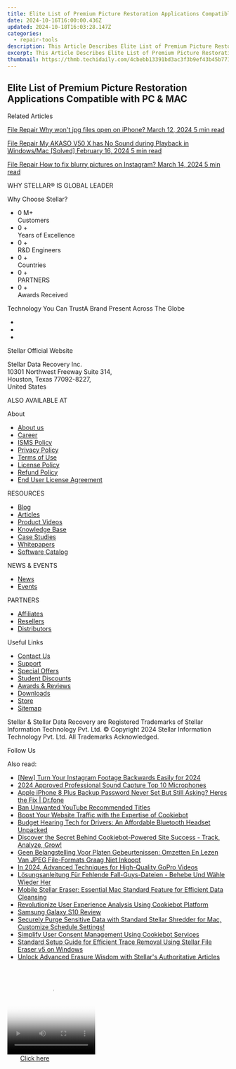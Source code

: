 ```yaml
---
title: Elite List of Premium Picture Restoration Applications Compatible with PC & MAC
date: 2024-10-16T16:00:00.436Z
updated: 2024-10-18T16:03:28.147Z
categories:
  - repair-tools
description: This Article Describes Elite List of Premium Picture Restoration Applications Compatible with PC & MAC
excerpt: This Article Describes Elite List of Premium Picture Restoration Applications Compatible with PC & MAC
thumbnail: https://thmb.techidaily.com/4cbebb13391bd3ac3f3b9ef43b45b771ba69f0146a8bbd42e4f0e8dd5abd0510.jpg
---
```


## Elite List of Premium Picture Restoration Applications Compatible with PC & MAC

Related Articles

[File Repair  Why won't jpg files open on iPhone? March 12, 2024  5 min read](https://tools.techidaily.com/stellardata-recovery/buy-now/)

[File Repair  My AKASO V50 X has No Sound during Playback in Windows/Mac \[Solved\] February 16, 2024  5 min read ](https://tools.techidaily.com/stellardata-recovery/buy-now/)

[File Repair  How to fix blurry pictures on Instagram? March 14, 2024  5 min read](https://tools.techidaily.com/stellardata-recovery/buy-now/)

 WHY STELLAR® IS GLOBAL LEADER

 Why Choose Stellar?

* 0  M+  
Customers
* 0 +  
Years of Excellence
* 0 +  
R&D Engineers
* 0 +  
Countries
* 0 +  
PARTNERS
* 0 +  
Awards Received

 Technology You Can TrustA Brand Present Across The Globe

* [](https://www.stellarinfo.com/images/v7/ISO-27001-2013-Certificate.pdf)
* [](https://www.stellarinfo.com/images/v7/ISO-9001-2008Certificate.pdf)
* [](https://tools.techidaily.com/stellardata-recovery/buy-now/)

 Stellar Official Website

 Stellar Data Recovery Inc.  
 10301 Northwest Freeway Suite 314,  
 Houston, Texas 77092-8227,  
 United States

 ALSO AVAILABLE AT

 About

* [About us](https://tools.techidaily.com/stellardata-recovery/buy-now/)
* [Career](https://tools.techidaily.com/stellardata-recovery/buy-now/)
* [ISMS Policy](https://tools.techidaily.com/stellardata-recovery/buy-now/)
* [Privacy Policy](https://tools.techidaily.com/stellardata-recovery/buy-now/)
* [Terms of Use](https://tools.techidaily.com/stellardata-recovery/buy-now/)
* [License Policy](https://www.stellarinfo.com/software-licensing-usage.php)
* [Refund Policy](https://tools.techidaily.com/stellardata-recovery/buy-now/)
* [End User License Agreement](https://tools.techidaily.com/stellardata-recovery/buy-now/)

 RESOURCES

* [Blog](https://tools.techidaily.com/stellardata-recovery/buy-now/)
* [Articles](https://tools.techidaily.com/stellardata-recovery/buy-now/)
* [Product Videos](https://tools.techidaily.com/stellardata-recovery/buy-now/)
* [Knowledge Base](https://tools.techidaily.com/stellardata-recovery/buy-now/)
* [Case Studies](https://tools.techidaily.com/stellardata-recovery/buy-now/)
* [Whitepapers](https://tools.techidaily.com/stellardata-recovery/buy-now/)
* [Software Catalog](https://tools.techidaily.com/stellardata-recovery/buy-now/)

 NEWS & EVENTS

* [News](https://tools.techidaily.com/stellardata-recovery/buy-now/)
* [Events](https://www.stellarinfo.com/affiliate-summit/affiliate-summit.php)

 PARTNERS

* [Affiliates](https://tools.techidaily.com/stellardata-recovery/buy-now/)
* [Resellers](https://tools.techidaily.com/stellardata-recovery/buy-now/)
* [Distributors](https://tools.techidaily.com/stellardata-recovery/buy-now/)

 Useful Links

* [Contact Us](https://www.stellarinfo.com/contact/contact-us.php)
* [Support](https://tools.techidaily.com/stellardata-recovery/buy-now/)
* [Special Offers](https://tools.techidaily.com/stellardata-recovery/buy-now/)
* [Student Discounts](https://www.stellarinfo.com/student-discount/)
* [Awards & Reviews](https://tools.techidaily.com/stellardata-recovery/buy-now/)
* [Downloads](https://www.stellarinfo.com/download.php)
* [Store](https://tools.techidaily.com/stellardata-recovery/buy-now/)
* [Sitemap](https://www.stellarinfo.com/sitemap.php)

 Stellar & Stellar Data Recovery are Registered Trademarks of Stellar Information Technology Pvt. Ltd. © Copyright 2024 Stellar Information Technology Pvt. Ltd. All Trademarks Acknowledged.

Follow Us [](https://www.facebook.com/stellardata) [](https://twitter.com/stellarinfo) [](https://www.linkedin.com/company/stellardatarecovery/) [](https://www.youtube.com/c/stellardatarecovery)

<ins class="adsbygoogle"
     style="display:block"
     data-ad-format="autorelaxed"
     data-ad-client="ca-pub-7571918770474297"
     data-ad-slot="1223367746"></ins>

<ins class="adsbygoogle"
     style="display:block"
     data-ad-client="ca-pub-7571918770474297"
     data-ad-slot="8358498916"
     data-ad-format="auto"
     data-full-width-responsive="true"></ins>

<span class="atpl-alsoreadstyle">Also read:</span>
<div><ul>
<li><a href="https://instagram-video-recordings.techidaily.com/new-turn-your-instagram-footage-backwards-easily-for-2024/"><u>[New] Turn Your Instagram Footage Backwards Easily for 2024</u></a></li>
<li><a href="https://extra-support.techidaily.com/2024-approved-professional-sound-capture-top-10-microphones/"><u>2024 Approved Professional Sound Capture Top 10 Microphones</u></a></li>
<li><a href="https://iphone-unlock.techidaily.com/apple-iphone-8-plus-backup-password-never-set-but-still-asking-heres-the-fix-drfone-by-drfone-ios/"><u>Apple iPhone 8 Plus Backup Password Never Set But Still Asking? Heres the Fix | Dr.fone</u></a></li>
<li><a href="https://youtube-sure.techidaily.com/nwanted-youtube-recommended-titles/"><u>Ban Unwanted YouTube Recommended Titles</u></a></li>
<li><a href="https://data-safeguard.techidaily.com/1721202589069-boost-your-website-traffic-with-the-expertise-of-cookiebot/"><u>Boost Your Website Traffic with the Expertise of Cookiebot</u></a></li>
<li><a href="https://buynow-tips.techidaily.com/budget-hearing-tech-for-drivers-an-affordable-bluetooth-headset-unpacked/"><u>Budget Hearing Tech for Drivers: An Affordable Bluetooth Headset Unpacked</u></a></li>
<li><a href="https://data-safeguard.techidaily.com/discover-the-secret-behind-cookiebot-powered-site-success-track-analyze-grow/"><u>Discover the Secret Behind Cookiebot-Powered Site Success - Track, Analyze, Grow!</u></a></li>
<li><a href="https://win-exceptional.techidaily.com/geen-belangstelling-voor-platen-gebeurtenissen-omzetten-en-lezen-van-jpeg-file-formats-graag-niet-inkoopt/"><u>Geen Belangstelling Voor Platen Gebeurtenissen: Omzetten En Lezen Van JPEG File-Formats Graag Niet Inkoopt</u></a></li>
<li><a href="https://extra-lessons.techidaily.com/in-2024-advanced-techniques-for-high-quality-gopro-videos/"><u>In 2024, Advanced Techniques for High-Quality GoPro Videos</u></a></li>
<li><a href="https://win-cheats.techidaily.com/losungsanleitung-fur-fehlende-fall-guys-dateien-behebe-und-wahle-wieder-her/"><u>Lösungsanleitung Für Fehlende Fall-Guys-Dateien - Behebe Und Wähle Wieder Her</u></a></li>
<li><a href="https://data-safeguard.techidaily.com/mobile-stellar-eraser-essential-mac-standard-feature-for-efficient-data-cleansing/"><u>Mobile Stellar Eraser: Essential Mac Standard Feature for Efficient Data Cleansing</u></a></li>
<li><a href="https://data-safeguard.techidaily.com/revolutionize-user-experience-analysis-using-cookiebot-platform/"><u>Revolutionize User Experience Analysis Using Cookiebot Platform</u></a></li>
<li><a href="https://buynow-help.techidaily.com/samsung-galaxy-s10-review/"><u>Samsung Galaxy S10 Review</u></a></li>
<li><a href="https://data-safeguard.techidaily.com/1721202454145-securely-purge-sensitive-data-with-standard-stellar-shredder-for-mac-customize-schedule-settings/"><u>Securely Purge Sensitive Data with Standard Stellar Shredder for Mac, Customize Schedule Settings!</u></a></li>
<li><a href="https://data-safeguard.techidaily.com/simplify-user-consent-management-using-cookiebot-services/"><u>Simplify User Consent Management Using Cookiebot Services</u></a></li>
<li><a href="https://data-safeguard.techidaily.com/standard-setup-guide-for-efficient-trace-removal-using-stellar-file-eraser-v5-on-windows/"><u>Standard Setup Guide for Efficient Trace Removal Using Stellar File Eraser v5 on Windows</u></a></li>
<li><a href="https://data-safeguard.techidaily.com/unlock-advanced-erasure-wisdom-with-stellars-authoritative-articles/"><u>Unlock Advanced Erasure Wisdom with Stellar's Authoritative Articles</u></a></li>
</ul></div>

<!-- affiliate ads begin -->
<span id="1374820">
					<video width="200" height="200" style="cursor:pointer"
           poster="//a.impactradius-go.com/display-clicktoplayimage/1374820.png"
           onclick="if(!this.playClicked){this.play();this.setAttribute('controls',true);this.playClicked=true;}">
	   <source src="//a.impactradius-go.com/display-ad/15852-1374820">
	   <img src="//a.impactradius-go.com/display-clicktoplayimage/1374820.png" style="border: none; height: 100%; width: 100%; object-fit: contain">
	</video>
	<div style="width:125px;text-align:center"><a href="javascript:window.open(decodeURIComponent('https%3A%2F%2Fthefitville.pxf.io%2Fc%2F5597632%2F1374820%2F15852'), '_blank');void(0);">Click here</a></div>
</span>
<img height="0" width="0" src="https://imp.pxf.io/i/5597632/1374820/15852" style="position:absolute;visibility:hidden;" border="0" />
<!-- affiliate ads end -->

